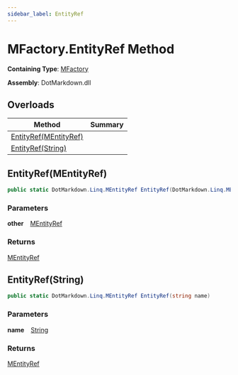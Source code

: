 ```yaml
---
sidebar_label: EntityRef
---
```


# MFactory\.EntityRef Method

**Containing Type**: [MFactory](../index.md)

**Assembly**: DotMarkdown\.dll

## Overloads

| Method | Summary |
| ------ | ------- |
| [EntityRef(MEntityRef)](#975697902) | |
| [EntityRef(String)](#388858259) | |

<a id="975697902"></a>

## EntityRef\(MEntityRef\) 

```csharp
public static DotMarkdown.Linq.MEntityRef EntityRef(DotMarkdown.Linq.MEntityRef other)
```

### Parameters

**other** &ensp; [MEntityRef](../../MEntityRef/index.md)

### Returns

[MEntityRef](../../MEntityRef/index.md)

<a id="388858259"></a>

## EntityRef\(String\) 

```csharp
public static DotMarkdown.Linq.MEntityRef EntityRef(string name)
```

### Parameters

**name** &ensp; [String](https://docs.microsoft.com/en-us/dotnet/api/system.string)

### Returns

[MEntityRef](../../MEntityRef/index.md)

